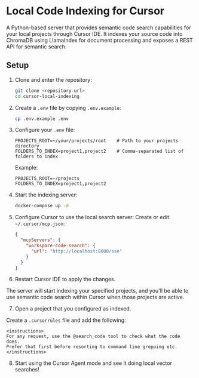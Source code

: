 # Local Code Indexing for Cursor

A Python-based server that provides semantic code search capabilities for your local projects through Cursor IDE. It indexes your source code into ChromaDB using LlamaIndex for document processing and exposes a REST API for semantic search.

## Setup

1. Clone and enter the repository:
   ```bash
   git clone <repository-url>
   cd cursor-local-indexing
   ```

2. Create a `.env` file by copying `.env.example`:
   ```bash
   cp .env.example .env
   ```

3. Configure your `.env` file:
   ```env
   PROJECTS_ROOT=~/your/projects/root    # Path to your projects directory
   FOLDERS_TO_INDEX=project1,project2    # Comma-separated list of folders to index
   ```

   Example:
   ```env
   PROJECTS_ROOT=~/projects
   FOLDERS_TO_INDEX=project1,project2
   ```

4. Start the indexing server:
   ```bash
   docker-compose up -d
   ```

5. Configure Cursor to use the local search server:
   Create or edit `~/.cursor/mcp.json`:
   ```json
   {
     "mcpServers": {
       "workspace-code-search": {
         "url": "http://localhost:8000/sse"
       }
     }
   }
   ```

6. Restart Cursor IDE to apply the changes.

The server will start indexing your specified projects, and you'll be able to use semantic code search within Cursor when those projects are active.

7. Open a project that you configured as indexed.

Create a `.cursorrules` file and add the following:
```
<instructions>
For any request, use the @search_code tool to check what the code does.
Prefer that first before resorting to command line grepping etc.
</instructions>
```

8. Start using the Cursor Agent mode and see it doing local vector searches!